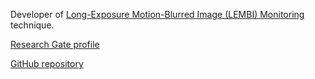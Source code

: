 Developer of [Long-Exposure Motion-Blurred Image (LEMBI) Monitoring](//davidmccarthy.me.uk/lembi) technique.

[Research Gate profile](https://www.researchgate.net/profile/David_Mccarthy16)

[GitHub repository](https://github.com/dmjmccarthy)
